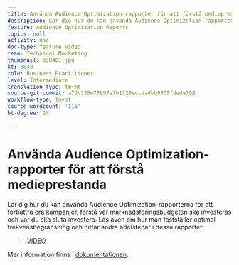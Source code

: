 ```yaml
---
title: Använda Audience Optimization-rapporter för att förstå medieprestanda
description: Lär dig hur du kan använda Audience Optimization-rapporterna för att förbättra era kampanjer, förstå var marknadsföringsbudgeten ska investeras och var du ska sluta investera. Läs även om hur man fastställer optimal frekvensbegränsning och hittar andra ädelstenar i dessa rapporter.
feature: Audience Optimization Reports
topics: null
activity: use
doc-type: feature video
team: Technical Marketing
thumbnail: 330401.jpg
kt: 6838
role: Business Practitioner
level: Intermediate
translation-type: tm+mt
source-git-commit: a7dc335e75697a7b1720eccdadbb9605fdeda798
workflow-type: tm+mt
source-wordcount: '116'
ht-degree: 2%

---
```



# Använda Audience Optimization-rapporter för att förstå medieprestanda

Lär dig hur du kan använda Audience Optimization-rapporterna för att förbättra era kampanjer, förstå var marknadsföringsbudgeten ska investeras och var du ska sluta investera. Läs även om hur man fastställer optimal frekvensbegränsning och hittar andra ädelstenar i dessa rapporter.

>[!VIDEO](https://video.tv.adobe.com/v/330401/?quality=12&learn=on)

Mer information finns i [dokumentationen](https://experienceleague.adobe.com/docs/audience-manager/user-guide/reporting/audience-optimization-reports/audience-optimization-reports.html#reporting).
